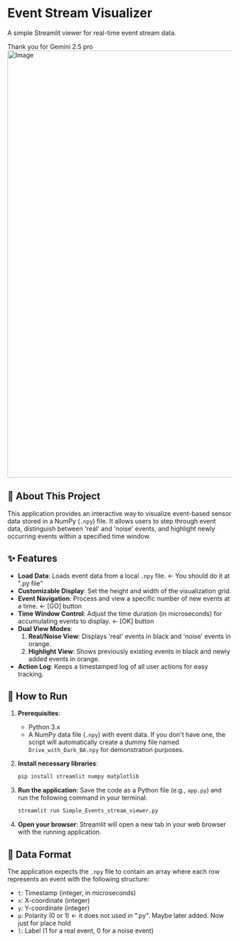 # Event Stream Visualizer

A simple Streamlit viewer for real-time event stream data.

Thank you for Gemini 2.5 pro
<img width="1901" height="961" alt="Image" src="https://github.com/user-attachments/assets/9ee48cbc-8c40-4109-897e-6cc4f76f6c2b" />

## 🌟 About This Project

This application provides an interactive way to visualize event-based sensor data stored in a NumPy (`.npy`) file. It allows users to step through event data, distinguish between 'real' and 'noise' events, and highlight newly occurring events within a specified time window.

## ✨ Features

-   **Load Data**: Loads event data from a local `.npy` file. <- You should do it at ".py file"
-   **Customizable Display**: Set the height and width of the visualization grid.
-   **Event Navigation**: Process and view a specific number of new events at a time. <- [GO] button
-   **Time Window Control**: Adjust the time duration (in microseconds) for accumulating events to display. <- [OK] button
-   **Dual View Modes**:
    1.  **Real/Noise View**: Displays 'real' events in black and 'noise' events in orange.
    2.  **Highlight View**: Shows previously existing events in black and newly added events in orange.
-   **Action Log**: Keeps a timestamped log of all user actions for easy tracking.

## 🚀 How to Run

1.  **Prerequisites**:
    * Python 3.x
    * A NumPy data file (`.npy`) with event data. If you don't have one, the script will automatically create a dummy file named `Drive_with_Dark_BA.npy` for demonstration purposes.

2.  **Install necessary libraries**:
    ```bash
    pip install streamlit numpy matplotlib
    ```

3.  **Run the application**:
    Save the code as a Python file (e.g., `app.py`) and run the following command in your terminal:
    ```bash
    streamlit run Simple_Events_stream_viewer.py
    ```

4.  **Open your browser**:
    Streamlit will open a new tab in your web browser with the running application.

## 📁 Data Format

The application expects the `.npy` file to contain an array where each row represents an event with the following structure:

-   `t`: Timestamp (integer, in microseconds)
-   `x`: X-coordinate (integer)
-   `y`: Y-coordinate (integer)
-   `p`: Polarity (0 or 1) <- it does not used in ".py". Maybe later added. Now just for place hold
-   `l`: Label (1 for a real event, 0 for a noise event)

